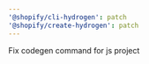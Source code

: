 ```yaml
---
'@shopify/cli-hydrogen': patch
'@shopify/create-hydrogen': patch
---
```


Fix codegen command for js project
